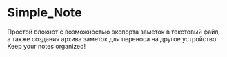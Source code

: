 # Simple_Note
Простой блокнот с возможностью экспорта заметок в текстовый файл, 
а также создания архива заметок для переноса на другое устройство. 
 Keep your notes organized!
